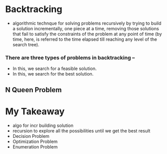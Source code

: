 # Backtracking
- algorithmic technque for solving problems recursively by trying to build a solution incrementally, one piece at a time, removing those solutions that fail to satisfy the constraints of the problem at any point of time (by time, here, is referred to the time elapsed till reaching any level of the search tree). 

### There are three types of problems in backtracking –  
- In this, we search for a feasible solution.
- In this, we search for the best solution.

## N Queen Problem


# My Takeaway
- algo for incr building solution
- recursion to explore all the possibilities until we get the best result
- Decision Problem
- Optimization Problem
- Enumeration Problem
